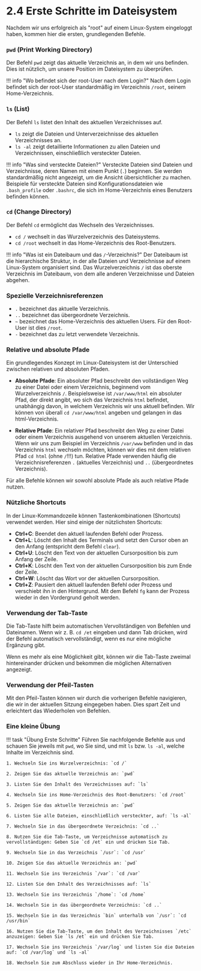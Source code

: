 # 2.4 Erste Schritte im Dateisystem

Nachdem wir uns erfolgreich als "root" auf einem Linux-System eingeloggt haben, kommen hier die ersten, grundlegenden Befehle.

### `pwd` (Print Working Directory)

Der Befehl `pwd` zeigt das aktuelle Verzeichnis an, in dem wir uns befinden. Dies ist nützlich, um unsere Position im Dateisystem zu überprüfen.

!!! info "Wo befindet sich der root-User nach dem Login?"
    Nach dem Login befindet sich der root-User standardmäßig im Verzeichnis `/root`, seinem Home-Verzeichnis.

### `ls` (List)

Der Befehl `ls` listet den Inhalt des aktuellen Verzeichnisses auf. 

- `ls` zeigt die Dateien und Unterverzeichnisse des aktuellen Verzeichnisses an.
- `ls -al` zeigt detaillierte Informationen zu allen Dateien und Verzeichnissen, einschließlich versteckter Dateien.

!!! info "Was sind versteckte Dateien?"
    Versteckte Dateien sind Dateien und Verzeichnisse, deren Namen mit einem Punkt (`.`) beginnen. Sie werden standardmäßig nicht angezeigt, um die Ansicht übersichtlicher zu machen. Beispiele für versteckte Dateien sind Konfigurationsdateien wie `.bash_profile` oder `.bashrc`, die sich im Home-Verzeichnis eines Benutzers befinden können.

### `cd` (Change Directory)

Der Befehl `cd` ermöglicht das Wechseln des Verzeichnisses.

- `cd /` wechselt in das Wurzelverzeichnis des Dateisystems.
- `cd /root` wechselt in das Home-Verzeichnis des Root-Benutzers.

!!! info "Was ist ein Dateibaum und das `/`-Verzeichnis?"
    Der Dateibaum ist die hierarchische Struktur, in der alle Dateien und Verzeichnisse auf einem Linux-System organisiert sind. Das Wurzelverzeichnis `/` ist das oberste Verzeichnis im Dateibaum, von dem alle anderen Verzeichnisse und Dateien abgehen.

### Spezielle Verzeichnisreferenzen

- `.` bezeichnet das aktuelle Verzeichnis.
- `..` bezeichnet das übergeordnete Verzeichnis.
- `~` bezeichnet das Home-Verzeichnis des aktuellen Users. Für den Root-User ist dies `/root`.
- `-` bezeichnet das zu letzt verwendete Verzeichnis.

### Relative und absolute Pfade

Ein grundlegendes Konzept im Linux-Dateisystem ist der Unterschied zwischen relativen und absoluten Pfaden. 

- **Absolute Pfade**: Ein absoluter Pfad beschreibt den vollständigen Weg zu einer Datei oder einem Verzeichnis, beginnend vom Wurzelverzeichnis `/`. Beispielsweise ist `/var/www/html` ein absoluter Pfad, der direkt angibt, wo sich das Verzeichnis `html` befindet, unabhängig davon, in welchem Verzeichnis wir uns aktuell befinden. Wir können von überall `cd /var/www/html` angeben und gelangen in das html-Verzeichnis.

- **Relative Pfade**: Ein relativer Pfad beschreibt den Weg zu einer Datei oder einem Verzeichnis ausgehend von unserem aktuellen Verzeichnis. Wenn wir uns zum Beispiel im Verzeichnis `/var/www` befinden und in das Verzeichnis `html` wechseln möchten, können wir dies mit dem relativen Pfad `cd html` (ohne `/`!!!) tun. Relative Pfade verwenden häufig die Verzeichnisreferenzen `.` (aktuelles Verzeichnis) und `..` (übergeordnetes Verzeichnis).

Für alle Befehle können wir sowohl absolute Pfade als auch relative Pfade nutzen.

### Nützliche Shortcuts

In der Linux-Kommandozeile können  Tastenkombinationen (Shortcuts) verwendet werden. Hier sind einige der nützlichsten Shortcuts:

- **Ctrl+C**: Beendet den aktuell laufenden Befehl oder Prozess.
- **Ctrl+L**: Löscht den Inhalt des Terminals und setzt den Cursor oben an den Anfang (entspricht dem Befehl `clear`).
- **Ctrl+U**: Löscht den Text von der aktuellen Cursorposition bis zum Anfang der Zeile.
- **Ctrl+K**: Löscht den Text von der aktuellen Cursorposition bis zum Ende der Zeile.
- **Ctrl+W**: Löscht das Wort vor der aktuellen Cursorposition.
- **Ctrl+Z**: Pausiert den aktuell laufenden Befehl oder Prozess und verschiebt ihn in den Hintergrund. Mit dem Befehl `fg` kann der Prozess wieder in den Vordergrund geholt werden.

### Verwendung der Tab-Taste

Die Tab-Taste hilft beim automatischen Vervollständigen von Befehlen und Dateinamen. Wenn wir z. B. `cd /et` eingeben und dann Tab drücken, wird der Befehl automatisch vervollständigt, wenn es nur eine mögliche Ergänzung gibt.

Wenn es mehr als eine Möglichkeit gibt, können wir die Tab-Taste zweimal hintereinander drücken und bekommen die möglichen Alternativen angezeigt.

### Verwendung der Pfeil-Tasten

Mit den Pfeil-Tasten können wir durch die vorherigen Befehle navigieren, die wir in der aktuellen Sitzung eingegeben haben. Dies spart Zeit und erleichtert das Wiederholen von Befehlen.


### Eine kleine Übung

!!! task "Übung Erste Schritte"
    Führen Sie nachfolgende Befehle aus und schauen Sie jeweils mit `pwd`, wo Sie sind, und mit `ls` bzw. `ls -al`, welche Inhalte im Verzeichnis sind.

    1. Wechseln Sie ins Wurzelverzeichnis: `cd /`

    2. Zeigen Sie das aktuelle Verzeichnis an: `pwd`

    3. Listen Sie den Inhalt des Verzeichnisses auf: `ls`

    4. Wechseln Sie ins Home-Verzeichnis des Root-Benutzers: `cd /root`

    5. Zeigen Sie das aktuelle Verzeichnis an: `pwd`

    6. Listen Sie alle Dateien, einschließlich versteckter, auf: `ls -al`

    7. Wechseln Sie in das übergeordnete Verzeichnis: `cd ..`

    8. Nutzen Sie die Tab-Taste, um Verzeichnisse automatisch zu vervollständigen: Geben Sie `cd /et` ein und drücken Sie Tab.

    9. Wechseln Sie in das Verzeichnis `/usr`: `cd /usr`

    10. Zeigen Sie das aktuelle Verzeichnis an: `pwd`

    11. Wechseln Sie ins Verzeichnis `/var`: `cd /var`

    12. Listen Sie den Inhalt des Verzeichnisses auf: `ls`

    13. Wechseln Sie ins Verzeichnis `/home`: `cd /home`

    14. Wechseln Sie in das übergeordnete Verzeichnis: `cd ..`

    15. Wechseln Sie in das Verzeichnis `bin` unterhalb von `/usr`: `cd /usr/bin`

    16. Nutzen Sie die Tab-Taste, um den Inhalt des Verzeichnisses `/etc` anzuzeigen: Geben Sie `ls /et` ein und drücken Sie Tab.

    17. Wechseln Sie ins Verzeichnis `/var/log` und listen Sie die Dateien auf: `cd /var/log` und `ls -al`

    18. Wechseln Sie zum Abschluss wieder in Ihr Home-Verzeichnis.
